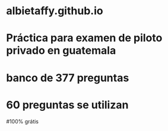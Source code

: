 # albietaffy.github.io
# Práctica para examen de piloto privado en guatemala
# banco de 377 preguntas 
# 60 preguntas se utilizan
#100% grátis
